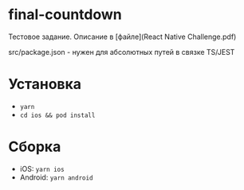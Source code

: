 # final-countdown

Тестовое задание. Описание в [файле](React Native Challenge.pdf)

src/package.json - нужен для абсолютных путей в связке TS/JEST

# Установка

- `yarn`
- `cd ios && pod install`

# Сборка

- iOS: `yarn ios`
- Android: `yarn android`
